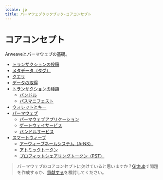 ```yaml
---
locale: jp
title: パーマウェブクックブック-コアコンセプト
---
```


# コアコンセプト

Arweaveとパーマウェブの基礎。

- [トランザクションの投稿](post-transactions.md)
- [メタデータ（タグ）](tags.md)
- [クエリ](queryTransactions.md)
- [データの取得](/guides/http-api.md)
- [トランザクションの種類](bundles.md)
  - [バンドル](bundles.md)
  - [パスマニフェスト](manifests.md)
- [ウォレットとキー](keyfiles-and-wallets.md)
- [パーマウェブ](permaweb.md)
  - [パーマウェブアプリケーション](permawebApplications.md)
  - [ゲートウェイサービス](gateways.md)
  - [バンドルサービス](bundlers.md)
- [スマートウィーブ](smartweave.md)
  - [アーウィーブネームシステム（ArNS）](arns.md)
  - [アトミックトークン](atomic-tokens.md)
  - [プロフィットシェアリングトークン（PST）](psts.md)

> パーマウェブのコアコンセプトに欠けていると思いますか？[Github](https://github.com/twilson63/permaweb-cookbook/issues)で問題を作成するか、[貢献する](../getting-started/contributing.md)を検討してください。